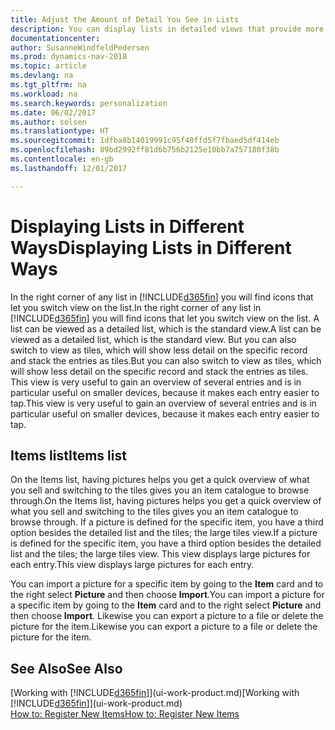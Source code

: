 ```yaml
---
title: Adjust the Amount of Detail You See in Lists
description: You can display lists in detailed views that provide more information, or as tiles that are easy to visually scan.
documentationcenter: 
author: SusanneWindfeldPedersen
ms.prod: dynamics-nav-2018
ms.topic: article
ms.devlang: na
ms.tgt_pltfrm: na
ms.workload: na
ms.search.keywords: personalization
ms.date: 06/02/2017
ms.author: solsen
ms.translationtype: HT
ms.sourcegitcommit: 1dfba8b14019991c95f40ffd5f7fbaed5df414eb
ms.openlocfilehash: 89bd2992ff81d6b756b2125e10bb7a757180f38b
ms.contentlocale: en-gb
ms.lasthandoff: 12/01/2017

---
```

# <a name="displaying-lists-in-different-ways"></a><span data-ttu-id="c9b7e-103">Displaying Lists in Different Ways</span><span class="sxs-lookup"><span data-stu-id="c9b7e-103">Displaying Lists in Different Ways</span></span>
<span data-ttu-id="c9b7e-104">In the right corner of any list in [!INCLUDE[d365fin](includes/d365fin_md.md)] you will find icons that let you switch view on the list.</span><span class="sxs-lookup"><span data-stu-id="c9b7e-104">In the right corner of any list in [!INCLUDE[d365fin](includes/d365fin_md.md)] you will find icons that let you switch view on the list.</span></span> <span data-ttu-id="c9b7e-105">A list can be viewed as a detailed list, which is the standard view.</span><span class="sxs-lookup"><span data-stu-id="c9b7e-105">A list can be viewed as a detailed list, which is the standard view.</span></span> <span data-ttu-id="c9b7e-106">But you can also switch to view as tiles, which will show less detail on the specific record and stack the entries as tiles.</span><span class="sxs-lookup"><span data-stu-id="c9b7e-106">But you can also switch to view as tiles, which will show less detail on the specific record and stack the entries as tiles.</span></span> <span data-ttu-id="c9b7e-107">This view is very useful to gain an overview of several entries and is in particular useful on smaller devices, because it makes each entry easier to tap.</span><span class="sxs-lookup"><span data-stu-id="c9b7e-107">This view is very useful to gain an overview of several entries and is in particular useful on smaller devices, because it makes each entry easier to tap.</span></span>

## <a name="items-list"></a><span data-ttu-id="c9b7e-108">Items list</span><span class="sxs-lookup"><span data-stu-id="c9b7e-108">Items list</span></span>
<span data-ttu-id="c9b7e-109">On the Items list, having pictures helps you get a quick overview of what you sell and switching to the tiles gives you an item catalogue to browse through.</span><span class="sxs-lookup"><span data-stu-id="c9b7e-109">On the Items list, having pictures helps you get a quick overview of what you sell and switching to the tiles gives you an item catalogue to browse through.</span></span> <span data-ttu-id="c9b7e-110">If a picture is defined for the specific item, you have a third option besides the detailed list and the tiles; the large tiles view.</span><span class="sxs-lookup"><span data-stu-id="c9b7e-110">If a picture is defined for the specific item, you have a third option besides the detailed list and the tiles; the large tiles view.</span></span> <span data-ttu-id="c9b7e-111">This view displays large pictures for each entry.</span><span class="sxs-lookup"><span data-stu-id="c9b7e-111">This view displays large pictures for each entry.</span></span>

<span data-ttu-id="c9b7e-112">You can import a picture for a specific item by going to the **Item** card and to the right select **Picture** and then choose **Import**.</span><span class="sxs-lookup"><span data-stu-id="c9b7e-112">You can import a picture for a specific item by going to the **Item** card and to the right select **Picture** and then choose **Import**.</span></span> <span data-ttu-id="c9b7e-113">Likewise you can export a picture to a file or delete the picture for the item.</span><span class="sxs-lookup"><span data-stu-id="c9b7e-113">Likewise you can export a picture to a file or delete the picture for the item.</span></span>  

## <a name="see-also"></a><span data-ttu-id="c9b7e-114">See Also</span><span class="sxs-lookup"><span data-stu-id="c9b7e-114">See Also</span></span>
<span data-ttu-id="c9b7e-115">[Working with [!INCLUDE[d365fin](includes/d365fin_md.md)]](ui-work-product.md)</span><span class="sxs-lookup"><span data-stu-id="c9b7e-115">[Working with [!INCLUDE[d365fin](includes/d365fin_md.md)]](ui-work-product.md)</span></span>  
[<span data-ttu-id="c9b7e-116">How to: Register New Items</span><span class="sxs-lookup"><span data-stu-id="c9b7e-116">How to: Register New Items</span></span>](inventory-how-register-new-items.md)  

